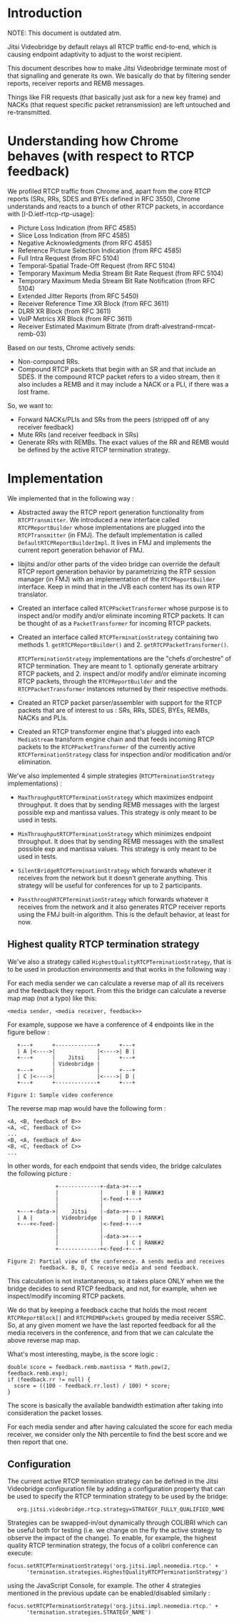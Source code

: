 Introduction
============

NOTE: This document is outdated atm.

Jitsi Videobridge by default relays all RTCP traffic end-to-end, which
is causing endpoint adaptivity to adjust to the worst recipient.

This document describes how to make Jitsi Videobridge terminate most
of that signalling and generate its own. We basically do that by
filtering sender reports, receiver reports and REMB messages.

Things like FIR requests (that basically just ask for a new key frame)
and NACKs (that request specific packet retransmission) are left
untouched and re-transmitted.

Understanding how Chrome behaves (with respect to RTCP feedback)
================================================================

We profiled RTCP traffic from Chrome and, apart from the core RTCP
reports (SRs, RRs, SDES and BYEs defined in RFC 3550), Chrome
understands and reacts to a bunch of other RTCP packets, in accordance
with [I-D.ietf-rtcp-rtp-usage]:

- Picture Loss Indication                              (from RFC 4585)
- Slice Loss Indication                                (from RFC 4585)
- Negative Acknowledgments                             (from RFC 4585)
- Reference Picture Selection Indication               (from RFC 4585)
- Full Intra Request                                   (from RFC 5104)
- Temporal-Spatial Trade-Off Request                   (from RFC 5104)
- Temporary Maximum Media Stream Bit Rate Request      (from RFC 5104)
- Temporary Maximum Media Stream Bit Rate Notification (from RFC 5104)
- Extended Jitter Reports                              (from RFC 5450)
- Receiver Reference Time XR Block                     (from RFC 3611)
- DLRR XR Block                                        (from RFC 3611)
- VoIP Metrics XR Block                                (from RFC 3611)
- Receiver Estimated Maximum Bitrate (from draft-alvestrand-rmcat-remb-03) 

Based on our tests, Chrome actively sends:

- Non-compound RRs.
- Compound RTCP packets that begin with an SR and that include an
  SDES. If the compound RTCP packet refers to a video stream, then it
  also includes a REMB and it may include a NACK or a PLI, if there
  was a lost frame.

So, we want to:

- Forward NACKs/PLIs and SRs from the peers (stripped off of any
  receiver feedback)
- Mute RRs (and receiver feedback in SRs)
- Generate RRs with REMBs. The exact values of the RR and REMB would
  be defined by the active RTCP termination strategy.

Implementation
==============

We implemented that in the following way :

- Abstracted away the RTCP report generation functionality from
  `RTCPTransmitter`. We introduced a new interface called
  `RTCPReportBuilder` whose implementations are plugged into the
  `RTCPTransmitter` (in FMJ). The default implementation is called
  `DefaultRTCPReportBuilderImpl`. It lives in FMJ and implements the
  current report generation behavior of FMJ.
  
- libjitsi and/or other parts of the video bridge can override the
  default RTCP report generation behavior by parametrizing the RTP
  session manager (in FMJ) with an implementation of the
  `RTCPReportBuilder` interface. Keep in mind that in the JVB each content
  has its own RTP translator.
  
- Created an interface called `RTCPPacketTransformer` whose purpose is
  to inspect and/or modify and/or eliminate incoming RTCP packets. It
  can be thought of as a `PacketTransformer` for incoming RTCP packets.
  
- Created an interface called `RTCPTerminationStrategy` containing two
  methods 1. `getRTCPReportBuilder()` and 2. `getRTCPPacketTransformer()`.
  
  `RTCPTerminationStrategy` implementations are the "chefs d'orchestre"
  of RTCP termination. They are meant to 1. optionally generate
  arbitrary RTCP packets, and 2. inspect and/or modify and/or
  eliminate incoming RTCP packets, through the `RTCPReportBuilder` and
  the `RTCPPacketTransformer` instances returned by their respective
  methods.
  
- Created an RTCP packet parser/assembler with support for the RTCP
  packets that are of interest to us : SRs, RRs, SDES, BYEs, REMBs,
  NACKs and PLIs.
  
- Created an RTCP transformer engine that's plugged into each
  `MediaStream` transform engine chain and that feeds incoming RTCP
  packets to the `RTCPPacketTransformer` of the currently active
  `RTCPTerminationStrategy` class for inspection and/or modification
  and/or elimination.

We've also implemented 4 simple strategies (`RTCPTerminationStrategy`
implementations) :

- `MaxThroughputRTCPTerminationStrategy` which maximizes endpoint
  throughput. It does that by sending REMB messages with the largest
  possible exp and mantissa values. This strategy is only meant to be
  used in tests.

- `MinThroughputRTCPTerminationStrategy` which minimizes endpoint
  throughput. It does that by sending REMB messages with the smallest
  possible exp and mantissa values. This strategy is only meant to be
  used in tests.

- `SilentBridgeRTCPTerminationStrategy` which forwards whatever it
  receives from the network but it doesn't generate anything. This
  strategy will be useful for conferences for up to 2 participants.

- `PassthroughRTCPTerminationStrategy` which forwards whatever it
  receives from the network and it also generates RTCP receiver
  reports using the FMJ built-in algorithm. This is the default
  behavior, at least for now.

Highest quality RTCP termination strategy
-----------------------------------------

We've also a strategy called `HighestQualityRTCPTerminationStrategy`,
that is to be used in production environments and that works in the
following way :

For each media sender we can calculate a reverse map of all its
receivers and the feedback they report. From this the bridge can
calculate a reverse map map (not a typo) like this:

    <media sender, <media receiver, feedback>>

For example, suppose we have a conference of 4 endpoints like in the
figure bellow :

       +---+      +-------------+      +---+
       | A |<---->|             |<---->| B |
       +---+      |    Jitsi    |      +---+
                  | Videobridge |
       +---+      |             |      +---+
       | C |<---->|             |<---->| D |
       +---+      +-------------+      +---+
       
    Figure 1: Sample video conference

The reverse map map would have the following form :

    <A, <B, feedback of B>>
    <A, <C, feedback of C>>
    ...
    <B, <A, feedback of A>>
    <B, <C, feedback of C>>
    ...

In other words, for each endpoint that sends video, the bridge
calculates the following picture :

                   +-------------+-data->+---+
                   |             |       | B | RANK#3
                   |             |<-feed-+---+
                   |             |
       +---+-data->|    Jitsi    |-data->+---+
       | A |       | Videobridge |       | D | RANK#1
       +---+<-feed-|             |<-feed-+---+
                   |             |
                   |             |-data->+---+
                   |             |       | C | RANK#2
                   +-------------+<-feed-+---+

    Figure 2: Partial view of the conference. A sends media and receives 
              feedback. B, D, C receive media and send feedback.

This calculation is not instantaneous, so it takes place ONLY when we
the bridge decides to send RTCP feedback, and not, for example, when
we inspect/modify incoming RTCP packets.

We do that by keeping a feedback cache that holds the most recent
`RTCPReportBlock[]` and `RTCPREMBPackets` grouped by media receiver
SSRC. So, at any given moment we have the last reported feedback for
all the media receivers in the conference, and from that we can
calculate the above reverse map map.

What's most interesting, maybe, is the score logic :


    double score = feedback.remb.mantissa * Math.pow(2, feedback.remb.exp);
    if (feedback.rr != null) {
      score = ((100 - feedback.rr.lost) / 100) * score;
    }


The score is basically the available bandwidth estimation after taking
into consideration the packet losses.

For each media sender and after having calculated the score for each
media receiver, we consider only the Nth percentile to find the best
score and we then report that one.

Configuration
-------------

The current active RTCP termination strategy can be defined in the
Jitsi Videobridge configuration file by adding a configuration
property that can be used to specify the RTCP termination strategy to
be used by the bridge:

       org.jitsi.videobridge.rtcp.strategy=STRATEGY_FULLY_QUALIFIED_NAME

Strategies can be swapped-in/out dynamically through COLIBRI which can
be useful both for testing (i.e. we change on the fly the active
strategy to observe the impact of the change). To enable, for example,
the highest quality RTCP termination strategy, the focus of a colibri
conference can execute:

    focus.setRTCPTerminationStrategy('org.jitsi.impl.neomedia.rtcp.' +
	      'termination.strategies.HighestQualityRTCPTerminationStrategy')

using the JavaScript Console, for example. The other 4 strategies
mentioned in the previous update can be enabled/disabled similarly :

    focus.setRTCPTerminationStrategy('org.jitsi.impl.neomedia.rtcp.' +
	      'termination.strategies.STRATEGY_NAME')
